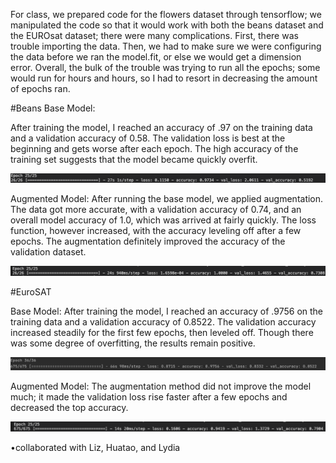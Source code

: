 For class, we prepared code for the flowers dataset through tensorflow; we manipulated the code so that it would work with both the beans dataset and the EUROsat dataset; there were many complications. First, there was trouble importing the data. Then, we had to make sure we were configuring the data before we ran the model.fit, or else we would get a dimension error. Overall, the bulk of the trouble was trying to run all the epochs; some would run for hours and hours, so I had to resort in decreasing the amount of epochs ran. 


#Beans
Base Model:

After training the model, I reached an accuracy of .97 on the training data and a validation accuracy of 0.58. The validation loss is best at the beginning and gets worse after each epoch. The high accuracy of the training set suggests that the model became quickly overfit.

![img_32.png](img_32.png)


Augmented Model:
After running the base model, we applied augmentation. The data got more accurate, with a validation accuracy of 0.74, and an overall model accuracy of 1.0, which was arrived at fairly quickly. The loss function, however increased, with the accuracy leveling off after a few epochs. The augmentation definitely improved the accuracy of the validation dataset. 


![img_31.png](img_31.png)



#EuroSAT

Base Model:
After training the model, I reached an accuracy of .9756 on the training data and a validation accuracy of 0.8522. The validation accuracy increased steadily for the first few epochs, then leveled off. Though there was some degree of overfitting, the results remain positive.   

![img_29.png](img_29.png)


Augmented Model: The augmentation method did not improve the model much; it made the validation loss rise faster after a few epochs and decreased the top accuracy.  



![img_30.png](img_30.png)



•collaborated with Liz, Huatao, and Lydia